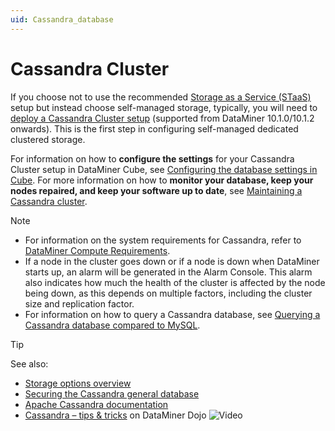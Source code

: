 ```yaml
---
uid: Cassandra_database
---
```


# Cassandra Cluster

If you choose not to use the recommended [Storage as a Service (STaaS)](xref:STaaS) setup but instead choose self-managed storage, typically, you will need to [deploy a Cassandra Cluster setup](xref:Installing_Cassandra) (supported from DataMiner 10.1.0/10.1.2 onwards). This is the first step in configuring self-managed dedicated clustered storage.

For information on how to **configure the settings** for your Cassandra Cluster setup in DataMiner Cube, see [Configuring the database settings in Cube](xref:Configuring_the_database_settings_in_Cube). For more information on how to **monitor your database, keep your nodes repaired, and keep your software up to date**, see [Maintaining a Cassandra cluster](xref:Maintain_Cassandra_Cluster).

> [!NOTE]
>
> - For information on the system requirements for Cassandra, refer to [DataMiner Compute Requirements](xref:DataMiner_Compute_Requirements).
> - If a node in the cluster goes down or if a node is down when DataMiner starts up, an alarm will be generated in the Alarm Console. This alarm also indicates how much the health of the cluster is affected by the node being down, as this depends on multiple factors, including the cluster size and replication factor.
> - For information on how to query a Cassandra database, see [Querying a Cassandra database compared to MySQL](xref:Querying_Cassandra_vs_MySQL).

> [!TIP]
> See also:
>
> - [Storage options overview](xref:Supported_system_data_storage_architectures)
> - [Securing the Cassandra general database](xref:Cassandra_authentication)
> - [Apache Cassandra documentation](https://cassandra.apache.org/doc/latest/)
> - [Cassandra – tips & tricks](https://community.dataminer.services/video/cassandra-tips-tricks/) on DataMiner Dojo ![Video](~/user-guide/images/video_Duo.png)
